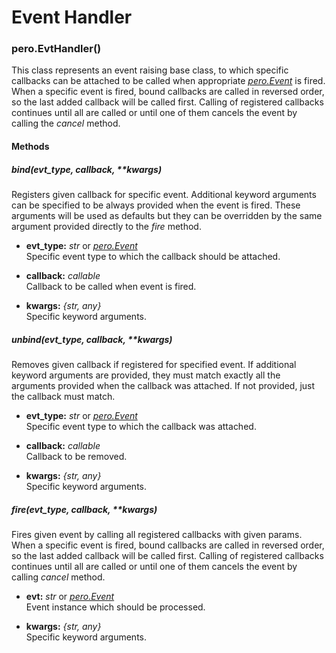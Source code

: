 # Event Handler


### pero.EvtHandler()
This class represents an event raising base class, to which specific callbacks can be attached to be called when
appropriate *[pero.Event](event.md)* is fired. When a specific event is fired, bound callbacks are called in reversed
order, so the last added callback will be called first. Calling of registered callbacks continues until all are called
or until one of them cancels the event by calling the *cancel* method.


#### Methods


##### bind(evt_type, callback, **kwargs)
Registers given callback for specific event. Additional keyword arguments can be specified to be always provided when
the event is fired. These arguments will be used as defaults but they can be overridden by the same argument provided
directly to the *fire* method.

- **evt_type:** *str* or *[pero.Event](../events/event.md)*  
  Specific event type to which the callback should be attached.

- **callback:** *callable*  
  Callback to be called when event is fired.

- **kwargs:** *{str, any}*  
  Specific keyword arguments.


##### unbind(evt_type, callback, **kwargs)
Removes given callback if registered for specified event. If additional keyword arguments are provided, they must match
exactly all the arguments provided when the callback was attached. If not provided, just the callback must match.

- **evt_type:** *str* or *[pero.Event](event.md)*  
  Specific event type to which the callback was attached.

- **callback:** *callable*  
  Callback to be removed.

- **kwargs:** *{str, any}*  
  Specific keyword arguments.


##### fire(evt_type, callback, **kwargs)
Fires given event by calling all registered callbacks with given params. When a specific event is fired, bound callbacks
are called in reversed order, so the last added callback will be called first. Calling of registered callbacks continues
until all are called or until one of them cancels the event by calling *cancel* method.

- **evt:** *str* or *[pero.Event](event.md)*  
  Event instance which should be processed.

- **kwargs:** *{str, any}*  
  Specific keyword arguments.
